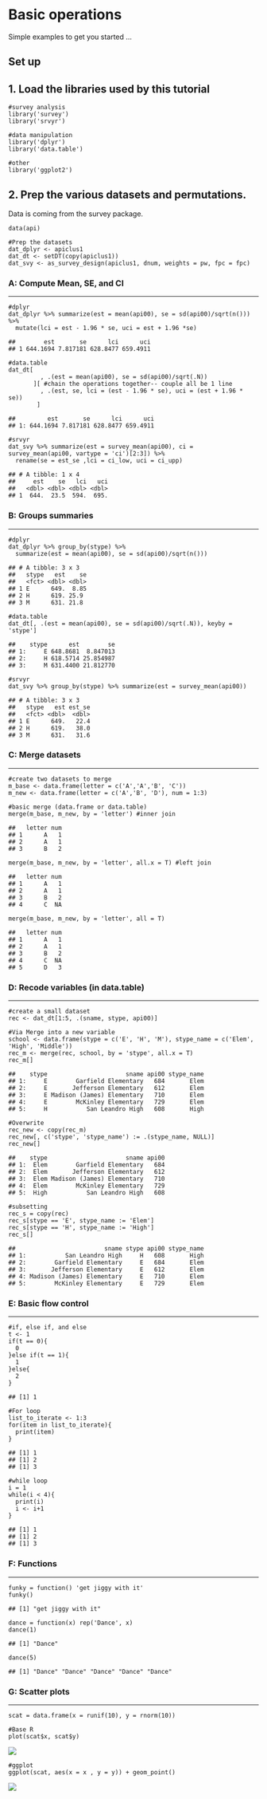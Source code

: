 # Basic operations
Simple examples to get you started ...

Set up
------

## 1. Load the libraries used by this tutorial

<!-- -->

    #survey analysis
    library('survey')
    library('srvyr')

    #data manipulation
    library('dplyr')
    library('data.table')

    #other
    library('ggplot2')

## 2. Prep the various datasets and permutations. 
Data is coming from the survey package.

<!-- -->

    data(api)

    #Prep the datasets
    dat_dplyr <- apiclus1
    dat_dt <- setDT(copy(apiclus1))
    dat_svy <- as_survey_design(apiclus1, dnum, weights = pw, fpc = fpc)

### A: Compute Mean, SE, and CI
------
    #dplyr
    dat_dplyr %>% summarize(est = mean(api00), se = sd(api00)/sqrt(n())) %>% 
      mutate(lci = est - 1.96 * se, uci = est + 1.96 *se)

    ##        est       se      lci      uci
    ## 1 644.1694 7.817181 628.8477 659.4911

    #data.table
    dat_dt[
             , .(est = mean(api00), se = sd(api00)/sqrt(.N))
           ][ #chain the operations together-- couple all be 1 line
             , .(est, se, lci = (est - 1.96 * se), uci = (est + 1.96 * se))
            ]

    ##         est       se      lci      uci
    ## 1: 644.1694 7.817181 628.8477 659.4911

    #srvyr
    dat_svy %>% summarize(est = survey_mean(api00), ci = survey_mean(api00, vartype = 'ci')[2:3]) %>%
      rename(se = est_se ,lci = ci_low, uci = ci_upp)

    ## # A tibble: 1 x 4
    ##     est    se   lci   uci
    ##   <dbl> <dbl> <dbl> <dbl>
    ## 1  644.  23.5  594.  695.

### B: Groups summaries
------
    #dplyr
    dat_dplyr %>% group_by(stype) %>% 
      summarize(est = mean(api00), se = sd(api00)/sqrt(n()))

    ## # A tibble: 3 x 3
    ##   stype   est    se
    ##   <fct> <dbl> <dbl>
    ## 1 E      649.  8.85
    ## 2 H      619. 25.9 
    ## 3 M      631. 21.8

    #data.table
    dat_dt[, .(est = mean(api00), se = sd(api00)/sqrt(.N)), keyby = 'stype']

    ##    stype      est        se
    ## 1:     E 648.8681  8.847013
    ## 2:     H 618.5714 25.854987
    ## 3:     M 631.4400 21.812770

    #srvyr
    dat_svy %>% group_by(stype) %>% summarize(est = survey_mean(api00))

    ## # A tibble: 3 x 3
    ##   stype   est est_se
    ##   <fct> <dbl>  <dbl>
    ## 1 E      649.   22.4
    ## 2 H      619.   38.0
    ## 3 M      631.   31.6

### C: Merge datasets
------
    #create two datasets to merge
    m_base <- data.frame(letter = c('A','A','B', 'C'))
    m_new <- data.frame(letter = c('A','B', 'D'), num = 1:3)

    #basic merge (data.frame or data.table)
    merge(m_base, m_new, by = 'letter') #inner join

    ##   letter num
    ## 1      A   1
    ## 2      A   1
    ## 3      B   2

    merge(m_base, m_new, by = 'letter', all.x = T) #left join

    ##   letter num
    ## 1      A   1
    ## 2      A   1
    ## 3      B   2
    ## 4      C  NA

    merge(m_base, m_new, by = 'letter', all = T)

    ##   letter num
    ## 1      A   1
    ## 2      A   1
    ## 3      B   2
    ## 4      C  NA
    ## 5      D   3

### D: Recode variables (in data.table)
------
    #create a small dataset
    rec <- dat_dt[1:5, .(sname, stype, api00)]

    #Via Merge into a new variable
    school <- data.frame(stype = c('E', 'H', 'M'), stype_name = c('Elem', 'High', 'Middle'))
    rec_m <- merge(rec, school, by = 'stype', all.x = T)
    rec_m[]

    ##    stype                      sname api00 stype_name
    ## 1:     E        Garfield Elementary   684       Elem
    ## 2:     E       Jefferson Elementary   612       Elem
    ## 3:     E Madison (James) Elementary   710       Elem
    ## 4:     E        McKinley Elementary   729       Elem
    ## 5:     H           San Leandro High   608       High

    #Overwrite
    rec_new <- copy(rec_m)
    rec_new[, c('stype', 'stype_name') := .(stype_name, NULL)]
    rec_new[]

    ##    stype                      sname api00
    ## 1:  Elem        Garfield Elementary   684
    ## 2:  Elem       Jefferson Elementary   612
    ## 3:  Elem Madison (James) Elementary   710
    ## 4:  Elem        McKinley Elementary   729
    ## 5:  High           San Leandro High   608

    #subsetting
    rec_s = copy(rec)
    rec_s[stype == 'E', stype_name := 'Elem']
    rec_s[stype == 'H', stype_name := 'High']
    rec_s[]

    ##                         sname stype api00 stype_name
    ## 1:           San Leandro High     H   608       High
    ## 2:        Garfield Elementary     E   684       Elem
    ## 3:       Jefferson Elementary     E   612       Elem
    ## 4: Madison (James) Elementary     E   710       Elem
    ## 5:        McKinley Elementary     E   729       Elem

### E: Basic flow control
------
    #if, else if, and else
    t <- 1
    if(t == 0){
      0
    }else if(t == 1){
      1
    }else{
      2
    }

    ## [1] 1

    #For loop
    list_to_iterate <- 1:3
    for(item in list_to_iterate){
      print(item)
    }

    ## [1] 1
    ## [1] 2
    ## [1] 3

    #while loop
    i = 1
    while(i < 4){
      print(i)
      i <- i+1
    }

    ## [1] 1
    ## [1] 2
    ## [1] 3

### F: Functions
------
    funky = function() 'get jiggy with it'
    funky()

    ## [1] "get jiggy with it"

    dance = function(x) rep('Dance', x)
    dance(1)

    ## [1] "Dance"

    dance(5)

    ## [1] "Dance" "Dance" "Dance" "Dance" "Dance"

### G: Scatter plots
------
    scat = data.frame(x = runif(10), y = rnorm(10))

    #Base R
    plot(scat$x, scat$y)

![](example_basic_operations_plot_base.jpg)

    #ggplot
    ggplot(scat, aes(x = x , y = y)) + geom_point()

![](example_basic_operations_plot_ggplot.jpg)
